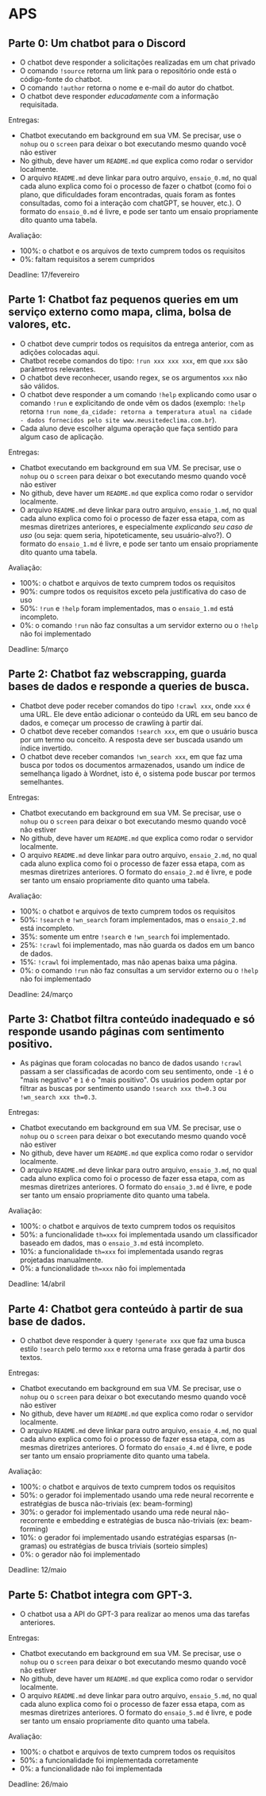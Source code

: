 # APS

## Parte 0: Um chatbot para o Discord

* O chatbot deve responder a solicitações realizadas em um chat privado
* O comando `!source` retorna um link para o repositório onde está o código-fonte do chatbot.
* O comando `!author` retorna o nome e e-mail do autor do chatbot.
* O chatbot deve responder *educadamente* com a informação requisitada.

Entregas:

* Chatbot executando em background em sua VM. Se precisar, use o `nohup` ou o `screen` para deixar o bot executando mesmo quando você não estiver 
* No github, deve haver um `README.md` que explica como rodar o servidor localmente.
* O arquivo `README.md` deve linkar para outro arquivo, `ensaio_0.md`, no qual cada aluno explica como foi o processo de fazer o chatbot (como foi o plano, que dificuldades foram encontradas, quais foram as fontes consultadas, como foi a interação com chatGPT, se houver, etc.). O formato do `ensaio_0.md` é livre, e pode ser tanto um ensaio propriamente dito quanto uma tabela.

Avaliação:

* 100%: o chatbot e os arquivos de texto cumprem todos os requisitos
* 0%: faltam requisitos a serem cumpridos

Deadline: 17/fevereiro

## Parte 1: Chatbot faz pequenos queries em um serviço externo como mapa, clima, bolsa de valores, etc.

* O chatbot deve cumprir todos os requisitos da entrega anterior, com as adições colocadas aqui.
* Chatbot recebe comandos do tipo: `!run xxx xxx xxx`, em que `xxx` são parâmetros relevantes.
* O chatbot deve reconhecer, usando regex, se os argumentos `xxx` não são válidos.
* O chatbot deve responder a um comando `!help` explicando como usar o comando `!run` e explicitando de onde vêm os dados (exemplo: `!help` retorna `!run nome_da_cidade: retorna a temperatura atual na cidade - dados fornecidos pelo site www.meusitedeclima.com.br`).
* Cada aluno deve escolher alguma operação que faça sentido para algum caso de aplicação.

Entregas:

* Chatbot executando em background em sua VM. Se precisar, use o `nohup` ou o `screen` para deixar o bot executando mesmo quando você não estiver 
* No github, deve haver um `README.md` que explica como rodar o servidor localmente.
* O arquivo `README.md` deve linkar para outro arquivo, `ensaio_1.md`, no qual cada aluno explica como foi o processo de fazer essa etapa, com as mesmas diretrizes anteriores, e especialmente *explicando seu caso de uso* (ou seja: quem seria, hipoteticamente, seu usuário-alvo?). O formato do `ensaio_1.md` é livre, e pode ser tanto um ensaio propriamente dito quanto uma tabela.

Avaliação:

* 100%: o chatbot e arquivos de texto cumprem todos os requisitos
* 90%: cumpre todos os requisitos exceto pela justificativa do caso de uso
* 50%: `!run` e `!help` foram implementados, mas o `ensaio_1.md` está incompleto.
* 0%: o comando `!run` não faz consultas a um servidor externo ou o `!help` não foi implementado

Deadline: 5/março

## Parte 2: Chatbot faz webscrapping, guarda bases de dados e responde a queries de busca.


* Chatbot deve poder receber comandos do tipo `!crawl xxx`, onde `xxx` é uma URL. Ele deve então adicionar o conteúdo da URL em seu banco de dados, e começar um processo de crawling à partir daí.
* O chatbot deve receber comandos `!search xxx`, em que o usuário busca por um termo ou conceito. A resposta deve ser buscada usando um índice invertido.
* O chatbot deve receber comandos `!wn_search xxx`, em que faz uma busca por todos os documentos armazenados, usando um índice de semelhança ligado à Wordnet, isto é, o sistema pode buscar por termos semelhantes.

Entregas:

* Chatbot executando em background em sua VM. Se precisar, use o `nohup` ou o `screen` para deixar o bot executando mesmo quando você não estiver 
* No github, deve haver um `README.md` que explica como rodar o servidor localmente.
* O arquivo `README.md` deve linkar para outro arquivo, `ensaio_2.md`, no qual cada aluno explica como foi o processo de fazer essa etapa, com as mesmas diretrizes anteriores. O formato do `ensaio_2.md` é livre, e pode ser tanto um ensaio propriamente dito quanto uma tabela.

Avaliação:

* 100%: o chatbot e arquivos de texto cumprem todos os requisitos
* 50%: `!search` e `!wn_search` foram implementados, mas o `ensaio_2.md` está incompleto.
* 35%: somente um entre `!search` e `!wn_search` foi implementado.
* 25%: `!crawl` foi implementado, mas não guarda os dados em um banco de dados.
* 15%: `!crawl` foi implementado, mas não apenas baixa uma página.
* 0%: o comando `!run` não faz consultas a um servidor externo ou o `!help` não foi implementado

Deadline: 24/março

## Parte 3: Chatbot filtra conteúdo inadequado e só responde usando páginas com sentimento positivo.

* As páginas que foram colocadas no banco de dados usando `!crawl` passam a ser classificadas de acordo com seu sentimento, onde `-1` é o "mais negativo" e `1` é o "mais positivo". Os usuários podem optar por filtrar as buscas por sentimento usando `!search xxx th=0.3` ou `!wn_search xxx th=0.3`.

Entregas:

* Chatbot executando em background em sua VM. Se precisar, use o `nohup` ou o `screen` para deixar o bot executando mesmo quando você não estiver 
* No github, deve haver um `README.md` que explica como rodar o servidor localmente.
* O arquivo `README.md` deve linkar para outro arquivo, `ensaio_3.md`, no qual cada aluno explica como foi o processo de fazer essa etapa, com as mesmas diretrizes anteriores. O formato do `ensaio_3.md` é livre, e pode ser tanto um ensaio propriamente dito quanto uma tabela.

Avaliação:

* 100%: o chatbot e arquivos de texto cumprem todos os requisitos
* 50%: a funcionalidade `th=xxx` foi implementada usando um classificador baseado em dados, mas o `ensaio_3.md` está incompleto.
* 10%: a funcionalidade `th=xxx` foi implementada usando regras projetadas manualmente.
* 0%: a funcionalidade `th=xxx` não foi implementada

Deadline: 14/abril

## Parte 4: Chatbot gera conteúdo à partir de sua base de dados.

* O chatbot deve responder à query `!generate xxx` que faz uma busca estilo `!search` pelo termo `xxx` e retorna uma frase gerada à partir dos textos.

Entregas:

* Chatbot executando em background em sua VM. Se precisar, use o `nohup` ou o `screen` para deixar o bot executando mesmo quando você não estiver 
* No github, deve haver um `README.md` que explica como rodar o servidor localmente.
* O arquivo `README.md` deve linkar para outro arquivo, `ensaio_4.md`, no qual cada aluno explica como foi o processo de fazer essa etapa, com as mesmas diretrizes anteriores. O formato do `ensaio_4.md` é livre, e pode ser tanto um ensaio propriamente dito quanto uma tabela.

Avaliação:

* 100%: o chatbot e arquivos de texto cumprem todos os requisitos
* 50%: o gerador foi implementado usando uma rede neural recorrente e estratégias de busca não-triviais (ex: beam-forming)
* 30%: o gerador foi implementado usando uma rede neural não-recorrente e embedding e estratégias de busca não-triviais (ex: beam-forming)
* 10%: o gerador foi implementado usando estratégias esparsas (n-gramas) ou estratégias de busca triviais (sorteio simples)
* 0%: o gerador não foi implementado

Deadline: 12/maio


## Parte 5: Chatbot integra com GPT-3.

* O chatbot usa a API do GPT-3 para realizar ao menos uma das tarefas anteriores.

Entregas:

* Chatbot executando em background em sua VM. Se precisar, use o `nohup` ou o `screen` para deixar o bot executando mesmo quando você não estiver 
* No github, deve haver um `README.md` que explica como rodar o servidor localmente.
* O arquivo `README.md` deve linkar para outro arquivo, `ensaio_5.md`, no qual cada aluno explica como foi o processo de fazer essa etapa, com as mesmas diretrizes anteriores. O formato do `ensaio_5.md` é livre, e pode ser tanto um ensaio propriamente dito quanto uma tabela.

Avaliação:

* 100%: o chatbot e arquivos de texto cumprem todos os requisitos
* 50%: a funcionalidade foi implementada corretamente
* 0%: a funcionalidade não foi implementada

Deadline: 26/maio